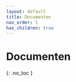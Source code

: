 ```yaml
---
layout: default
title: Documenten
nav_order: 1
has_children: true
---
```


# Documenten
{: .no_toc }
